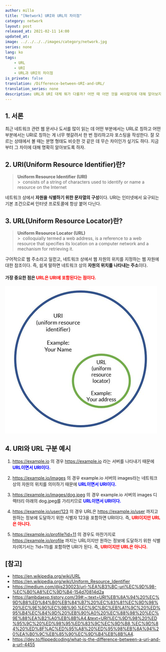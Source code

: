 ```yaml
---
author: millo
title: "[Network] URI와 URL의 차이점"
category: network
layout: post
released_at: 2021-02-11 14:00
updated_at:
image: ../../../../images/category/network.jpg
series: none
lang: ko
tags:
    - URL
    - URI
    - URL과 URI의 차이점
is_private: false
translation: /Difference-between-URI-and-URL/
translation_series: none
description: URL과 URI 대체 뭐가 다를까? 어떤 때 어떤 것을 써야할지에 대해 알아보자.
---
```


## 1. 서론

최근 네트워크 관련 웹 문서나 도서를 많이 읽는 데 어떤 부분에서는 URL로 칭하고 어떤 부분에서는 URI로 칭하는 게 너무 헷갈려서 한 번 정리하고자 포스팅을 작성한다. 잘 모르는 상태에서 볼 때는 분명 형태도 비슷한 것 같은 데 무슨 차이인가 싶기도 하다. 지금부터 그 차이에 대해 명확히 알아보도록 하자.

## 2. URI(Uniform Resource Identifier)란?

> **Uniform Resource Identifier (URI)** <br /> > &nbsp;consists of a string of characters used to identify or name a resource on the Internet

네트워크 상에서 **자원을 식별하기 위한 문자열의 구성**이다. URI는 인터넷에서 요구되는 기본 조건으로써 인터넷 프로토콜에 항상 붙어 다닌다.

## 3. URL(Uniform Resource Locator)란?

> **Uniform Resource Locator (URL)** <br /> > &nbsp;colloquially termed a web address, is a reference to a web resource that specifies its location on a computer network and a mechanism for retrieving it.

구어적으로 웹 주소라고 일컫고, 네트워크 상에서 웹 자원의 위치를 지정하는 웹 자원에 대한 참조이다. 즉, 쉽게 말하면 네트워크 상의 **자원의 위치를 나타내는 주소**이다.

#### 가장 중요한 점은 <span style="color:red">URL은 URI에 포함된다는 점이다.</span>

![](../../../../images/2021/02/url.jpg)

## 4. URI와 URL 구분 예시

1.  https://example.io 의 경우 https://example.io 라는 서버를 나타내기 때문에 <span style="color:blue">**URL이면서 URI이다.**</span>

2.  https://example.io/images 의 경우 example.io 서버의 images라는 네트워크 상의 자원의 위치를 의미하기 때문에 <span style="color:blue">**URL이면서 URI이다.**</span>

3.  https://example.io/images/dog.jpeg 의 경우 example.io 서버의 images 디렉터리 아래의 dog.jpeg를 가리키므로 <span style="color:blue">**URL이면서 URI이다.**</span>

4.  https://example.io/user/123 의 경우 URL은 https://example.io/user 까지고 원하는 정보에 도달하기 위한 식별자 123을 포함하면 URI이다. 즉, <span style="color:red">**URI이지만 URL은 아니다.**</span>

5.  https://example.io/profile?id=11 의 경우도 마찬가지로 https://example.io/profile 까지는 URL이지만 원하는 정보에 도달하기 위한 식별자(여기서는 ?id=11)를 포함하면 URI가 된다. 즉, <span style="color:red">**URI이지만 URL은 아니다.**</span>

## [참고]

-   https://en.wikipedia.org/wiki/URL
-   https://en.wikipedia.org/wiki/Uniform_Resource_Identifier
-   https://medium.com/@js230023/url-%EA%B3%BC-uri%EC%9D%98-%EC%B0%A8%EC%9D%B4-154d70814d2a
-   https://lambdaexp.tistory.com/39#:~:text=URI%EB%8A%94%20%EC%9D%B8%ED%84%B0%EB%84%B7%20%EC%83%81%EC%9D%98%20%EC%9E%90%EC%9B%90,%EC%9C%BC%EB%A1%9C%20%ED%95%B4%EC%84%9D%20%EB%90%A0%20%EC%88%98%20%EC%9E%88%EA%B2%A0%EB%8B%A4.&text=URI%EC%9D%98%20%ED%95%9C%20%ED%98%95%ED%83%9C%EC%9D%B8,%EC%9D%84%20%ED%8F%AC%ED%95%A8%20%ED%95%98%EB%8A%94%20%EA%B0%9C%EB%85%90%EC%9D%B4%EB%8B%A4.
-   https://dev.to/flippedcoding/what-is-the-difference-between-a-uri-and-a-url-4455
